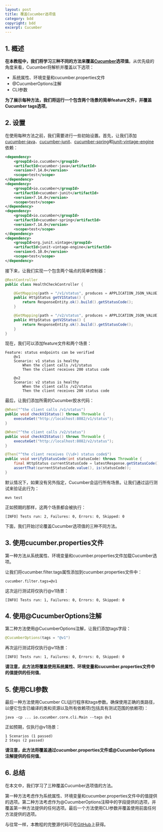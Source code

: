 ```yaml
---
layout: post
title: 覆盖Cucumber选项值
category: bdd
copyright: bdd
excerpt: Cucumber
---
```


## 1. 概述

**在本教程中，我们将学习三种不同的方法来覆盖[Cucumber](https://www.baeldung.com/cucumber-spring-integration)选项值**。从优先级的角度来看，Cucumber将解析并覆盖以下选项：

- 系统属性、环境变量和cucumber.properties文件
- @CucumberOptions注解
- CLI参数

**为了展示每种方法，我们将运行一个包含两个场景的简单feature文件，并覆盖Cucumber tags选项**。

## 2. 设置

在使用每种方法之前，我们需要进行一些初始设置。首先，让我们添加[cucumber-java](https://mvnrepository.com/artifact/io.cucumber/cucumber-java)、[cucumber-junit](https://mvnrepository.com/artifact/io.cucumber/cucumber-junit)、[cucumber-spring](https://mvnrepository.com/artifact/io.cucumber/cucumber-spring)和[junit-vintage-engine](https://mvnrepository.com/artifact/org.junit.vintage/junit-vintage-engine)依赖：

```xml
<dependency>
    <groupId>io.cucumber</groupId>
    <artifactId>cucumber-java</artifactId>
    <version>7.14.0</version>
    <scope>test</scope>
</dependency>
<dependency>
    <groupId>io.cucumber</groupId>
    <artifactId>cucumber-junit</artifactId>
    <version>7.14.0</version>
    <scope>test</scope>
</dependency>
<dependency>
    <groupId>io.cucumber</groupId>
    <artifactId>cucumber-spring</artifactId>
    <version>7.14.0</version>
    <scope>test</scope>
</dependency>
<dependency>
    <groupId>org.junit.vintage</groupId>
    <artifactId>junit-vintage-engine</artifactId>
    <version>5.10.0</version>
    <scope>test</scope>
</dependency>
```

接下来，让我们实现一个包含两个端点的简单控制器：

```java
@RestController
public class HealthCheckController {

    @GetMapping(path = "/v1/status", produces = APPLICATION_JSON_VALUE)
    public HttpStatus getV1Status() {
        return ResponseEntity.ok().build().getStatusCode();
    }

    @GetMapping(path = "/v2/status", produces = APPLICATION_JSON_VALUE)
    public HttpStatus getV2Status() {
        return ResponseEntity.ok().build().getStatusCode();
    }
}
```

现在，我们可以添加feature文件和两个场景：

```gherkin
Feature: status endpoints can be verified
    @v1
    Scenario: v1 status is healthy
        When the client calls /v1/status
        Then the client receives 200 status code

    @v2
    Scenario: v2 status is healthy
        When the client calls /v2/status
        Then the client receives 200 status code

```

最后，让我们添加所需的Cucumber胶水代码：

```java
@When("^the client calls /v1/status")
public void checkV1Status() throws Throwable {
    executeGet("http://localhost:8082/v1/status");
}

@When("^the client calls /v2/status")
public void checkV2Status() throws Throwable {
    executeGet("http://localhost:8082/v2/status");
}

@Then("^the client receives (\\d+) status code$")
public void verifyStatusCode(int statusCode) throws Throwable {
    final HttpStatus currentStatusCode = latestResponse.getStatusCode();
    assertThat(currentStatusCode.value(), is(statusCode));
}
```

默认情况下，如果没有另外指定，Cucumber会运行所有场景。让我们通过运行测试来验证此行为：

```shell
mvn test
```

正如预期的那样，这两个场景都会被执行：

```shell
[INFO] Tests run: 2, Failures: 0, Errors: 0, Skipped: 0
```

下面，我们开始讨论覆盖Cucumber选项值的三种不同方法。

## 3. 使用cucumber.properties文件

第一种方法从系统属性、环境变量和cucumber.properties文件加载Cucumber选项。

让我们将cucumber.filter.tags属性添加到cucumber.properties文件中：

```properties
cucumber.filter.tags=@v1
```

这次运行测试将仅执行@v1场景：

```shell
[INFO] Tests run: 1, Failures: 0, Errors: 0, Skipped: 0
```

## 4. 使用@CucumberOptions注解

第二种方法使用@CucumberOptions注解，让我们添加tags字段：

```java
@CucumberOptions(tags = "@v1")
```

再次运行测试将仅执行@v1场景：

```shell
[INFO] Tests run: 1, Failures: 0, Errors: 0, Skipped: 0
```

**请注意，此方法将覆盖使用系统属性、环境变量和cucumber.properties文件中的值提供的任何值**。

## 5. 使用CLI参数

最后一种方法使用Cucumber CLI运行程序和tags参数。确保使用正确的类路径，以便它包含已编译的类和资源以及所有依赖项(包括具有测试范围的依赖项)：

```shell
java -cp ... io.cucumber.core.cli.Main --tags @v1
```

正如预期，仅执行@v1场景：

```shell
1 Scenarios (1 passed)
2 Steps (2 passed)
```

**请注意，此方法将覆盖通过cucumber.properties文件或@CucumberOptions注解提供的任何值**。

## 6. 总结

在本文中，我们学习了三种覆盖Cucumber选项值的方法。

第一种方法考虑作为系统属性、环境变量和cucumber.properties文件中的值提供的选项。第二种方法考虑作为@CucumberOptions注释中的字段提供的选项，并覆盖第一种方法提供的任何选项。最后一个方法使用CLI参数并覆盖使用前面任何方法提供的选项。

与往常一样，本教程的完整源代码可在[GitHub](https://github.com/tuyucheng7/taketoday-tutorial4j/tree/master/software.test/spring-cucumber)上获得。
